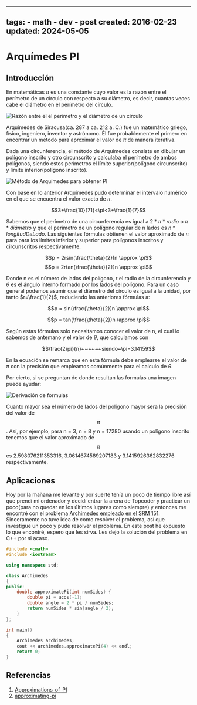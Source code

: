 <!-- vim: set spelllang=es_MX: -->

---
tags:
    - math
    - dev
    - post
created: 2016-02-23
updated: 2024-05-05
---
# Arquímedes PI

## Introducción

En matemáticas $\pi$ es una constante cuyo valor es la razón entre el perímetro de un círculo con respecto a su diámetro, es decir, cuantas veces cabe el diámetro en el perímetro del círculo.

![Razón entre el el perímetro y el diámetro de un círculo](/arquimedes-pi/pi_unrolled.gif)

Arquímedes de Siracusa(ca. 287 a ca. 212 a. C.) fue un matemático griego, físico, ingeniero, inventor y astrónomo. Él fue probablemente el primero en encontrar un método para aproximar el valor de $\pi$ de manera iterativa.

Dada una circunferencia, el método de Arquímedes consiste en dibujar un polígono inscrito y otro circunscrito y calculaba el perímetro de ambos polígonos, siendo estos perímetros el límite superior(polígono circunscrito) y límite inferior(polígono inscrito).

![Método de Arquímedes para obtener PI](/arquimedes-pi/arquimedes_pi.png)

Con base en lo anterior Arquímedes pudo determinar el intervalo numérico en el que se encuentra el valor exacto de $\pi$.

$$3+\frac{10}{71}<\pi<3+\frac{1}{7}$$

Sabemos que el perímetro de una circunferencia es igual a $2 * \pi * radio$ o  $\pi * diámetro$ y que el perímetro de un polígono regular de n lados es $n * longitudDeLado$. Las siguientes fórmulas obtienen el valor aproximado de $\pi$ para para los límites inferior y superior para polígonos inscritos y circunscritos respectivamente.

$$p = 2rsin(\frac{\theta}{2})n \approx \pi$$
$$p = 2rtan(\frac{\theta}{2})n \approx \pi$$

Donde n es el número de lados del polígono, r el radio de la circunferencia y $\theta$ es el ángulo interno formado por los lados del polígono. Para un caso general podemos asumir que el diámetro del círculo es igual a la unidad, por tanto $r=\frac{1}{2}$, reduciendo las anteriores fórmulas a:

$$p = sin(\frac{\theta}{2})n \approx \pi$$

$$p = tan(\frac{\theta}{2})n \approx \pi$$


Según estas fórmulas solo necesitamos conocer el valor de n, el cual lo sabemos de antemano  y el valor de $\theta$, que calculamos con

$$\frac{2\pi}{n}~~~~~~siendo~\pi=3.14159$$

En la ecuación se remarca que en esta fórmula debe emplearse el valor de $\pi$ con la precisión que empleamos comúnmente para el calculo de $\theta$.

Por cierto, si se preguntan de donde resultan las formulas una imagen puede ayudar:

![Derivación de formulas](/arquimedes-pi/perimetro_pi_formulas.png)

Cuanto mayor sea el número de lados del polígono mayor sera la precisión del valor de $$\pi$$. Así, por ejemplo, para n = 3, n = 8 y n = 17280 usando un polígono inscrito tenemos que el valor aproximado de $$\pi$$ es 2.598076211353316, 3.0614674589207183 y 3.1415926362832276 respectivamente.

## Aplicaciones

Hoy por la mañana me levante y por suerte tenía un poco de tiempo libre así que prendí mi ordenador y decidí entrar la arena de Topcoder y practicar un poco(para no quedar en los últimos lugares como siempre) y entonces me encontré con el problema [Archimedes empleado en el SRM 151](http://www.topcoder.com/stat?c=problem_statement&pm=1693). Sinceramente no tuve idea de como resolver el problema, así que investigue un poco y pude resolver el problema. En este post he expuesto lo que encontré, espero que les sirva. Les dejo la solución del problema en C++ por si acaso.

```cpp
#include <cmath>
#include <iostream>

using namespace std;

class Archimedes
{
public:
    double approximatePi(int numSides) {
        double pi = acos(-1);
        double angle = 2 * pi / numSides;
        return numSides * sin(angle / 2);
    }
};

int main()
{
    Archimedes archimedes;
    cout << archimedes.approximatePi(4) << endl;
    return 0;
}
```

## Referencias
1. [Approximations_of_PI](http://en.wikipedia.org/wiki/Approximations_of_%CF%80)
2. [approximating-pi](http://www.pbs.org/wgbh/nova/physics/approximating-pi.html)
